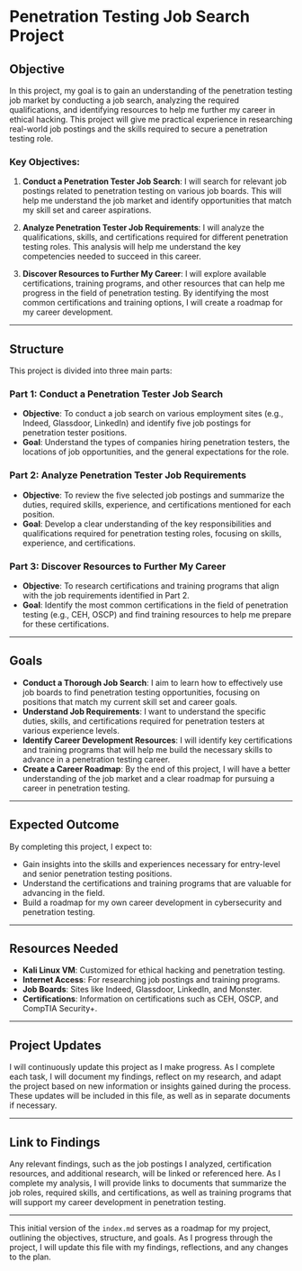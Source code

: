 # Penetration Testing Job Search Project

## Objective

In this project, my goal is to gain an understanding of the penetration testing job market by conducting a job search, analyzing the required qualifications, and identifying resources to help me further my career in ethical hacking. This project will give me practical experience in researching real-world job postings and the skills required to secure a penetration testing role.

### Key Objectives:
1. **Conduct a Penetration Tester Job Search**: I will search for relevant job postings related to penetration testing on various job boards. This will help me understand the job market and identify opportunities that match my skill set and career aspirations.
   
2. **Analyze Penetration Tester Job Requirements**: I will analyze the qualifications, skills, and certifications required for different penetration testing roles. This analysis will help me understand the key competencies needed to succeed in this career.

3. **Discover Resources to Further My Career**: I will explore available certifications, training programs, and other resources that can help me progress in the field of penetration testing. By identifying the most common certifications and training options, I will create a roadmap for my career development.

---

## Structure

This project is divided into three main parts:

### Part 1: Conduct a Penetration Tester Job Search
- **Objective**: To conduct a job search on various employment sites (e.g., Indeed, Glassdoor, LinkedIn) and identify five job postings for penetration tester positions.
- **Goal**: Understand the types of companies hiring penetration testers, the locations of job opportunities, and the general expectations for the role.

### Part 2: Analyze Penetration Tester Job Requirements
- **Objective**: To review the five selected job postings and summarize the duties, required skills, experience, and certifications mentioned for each position.
- **Goal**: Develop a clear understanding of the key responsibilities and qualifications required for penetration testing roles, focusing on skills, experience, and certifications.

### Part 3: Discover Resources to Further My Career
- **Objective**: To research certifications and training programs that align with the job requirements identified in Part 2.
- **Goal**: Identify the most common certifications in the field of penetration testing (e.g., CEH, OSCP) and find training resources to help me prepare for these certifications.

---

## Goals

- **Conduct a Thorough Job Search**: I aim to learn how to effectively use job boards to find penetration testing opportunities, focusing on positions that match my current skill set and career goals.
- **Understand Job Requirements**: I want to understand the specific duties, skills, and certifications required for penetration testers at various experience levels.
- **Identify Career Development Resources**: I will identify key certifications and training programs that will help me build the necessary skills to advance in a penetration testing career.
- **Create a Career Roadmap**: By the end of this project, I will have a better understanding of the job market and a clear roadmap for pursuing a career in penetration testing.

---

## Expected Outcome

By completing this project, I expect to:
- Gain insights into the skills and experiences necessary for entry-level and senior penetration testing positions.
- Understand the certifications and training programs that are valuable for advancing in the field.
- Build a roadmap for my own career development in cybersecurity and penetration testing.

---

## Resources Needed

- **Kali Linux VM**: Customized for ethical hacking and penetration testing.
- **Internet Access**: For researching job postings and training programs.
- **Job Boards**: Sites like Indeed, Glassdoor, LinkedIn, and Monster.
- **Certifications**: Information on certifications such as CEH, OSCP, and CompTIA Security+.

---

## Project Updates

I will continuously update this project as I make progress. As I complete each task, I will document my findings, reflect on my research, and adapt the project based on new information or insights gained during the process. These updates will be included in this file, as well as in separate documents if necessary.

---

## Link to Findings

Any relevant findings, such as the job postings I analyzed, certification resources, and additional research, will be linked or referenced here. As I complete my analysis, I will provide links to documents that summarize the job roles, required skills, and certifications, as well as training programs that will support my career development in penetration testing.

---

This initial version of the `index.md` serves as a roadmap for my project, outlining the objectives, structure, and goals. As I progress through the project, I will update this file with my findings, reflections, and any changes to the plan.

